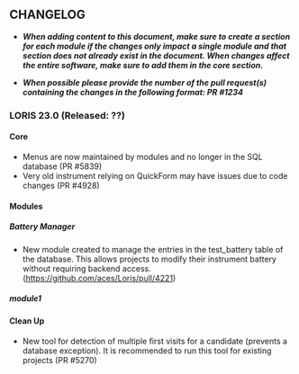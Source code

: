## CHANGELOG

- ***When adding content to this document, make sure to create a section for each module 
if the changes only impact a single module and that section does not already exist in
the document. When changes affect the entire software, make sure to add them in the 
core section.***

- ***When possible please provide the number of the pull request(s) containing the 
changes in the following format: PR #1234***

### LORIS 23.0 (Released: ??)


#### Core
- Menus are now maintained by modules and no longer in the SQL database (PR #5839)
- Very old instrument relying on QuickForm may have issues due to code changes (PR #4928)

#### Modules 

##### Battery Manager
 - New module created to manage the entries in the test_battery table of the database.
 This allows projects to modify their instrument battery without requiring backend access.
 (https://github.com/aces/Loris/pull/4221)
 
##### module1


#### Clean Up
- New tool for detection of multiple first visits for a candidate (prevents a database
 exception). It is recommended to run this tool for existing projects (PR #5270)